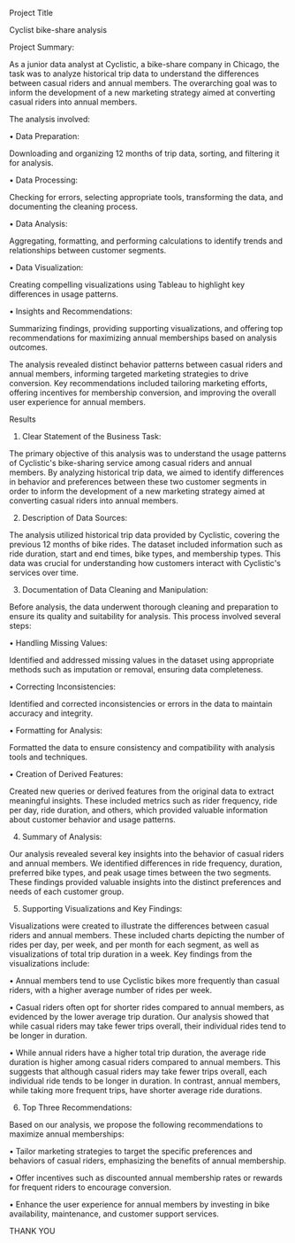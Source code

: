 Project Title

Cyclist bike-share analysis

Project Summary:

As a junior data analyst at Cyclistic, a bike-share company in Chicago, the task was to analyze historical trip data to understand the
differences between casual riders and annual members. The overarching goal was to inform the development of a new marketing
strategy aimed at converting casual riders into annual members.

The analysis involved:

• Data Preparation: 

Downloading and organizing 12 months of trip data, sorting, and filtering it for analysis.

• Data Processing:

Checking for errors, selecting appropriate tools, transforming the data, and documenting the cleaning process.

• Data Analysis:

Aggregating, formatting, and performing calculations to identify trends and relationships between customer
segments.

• Data Visualization:

Creating compelling visualizations using Tableau to highlight key differences in usage patterns.

• Insights and Recommendations:

Summarizing findings, providing supporting visualizations, and offering top recommendations
for maximizing annual memberships based on analysis outcomes.

The analysis revealed distinct behavior patterns between casual riders and annual members, informing targeted marketing strategies to
drive conversion. Key recommendations included tailoring marketing efforts, offering incentives for membership conversion, and
improving the overall user experience for annual members.

Results

1. Clear Statement of the Business Task:
   
The primary objective of this analysis was to understand the usage patterns of Cyclistic's
bike-sharing service among casual riders and annual members. By analyzing historical trip data, we aimed to
identify differences in behavior and preferences between these two customer segments in order to inform the
development of a new marketing strategy aimed at converting casual riders into annual members.

2. Description of Data Sources:
   
The analysis utilized historical trip data provided by Cyclistic, covering the previous 12
months of bike rides. The dataset included information such as ride duration, start and end times, bike types,
and membership types. This data was crucial for understanding how customers interact with Cyclistic's
services over time.

3. Documentation of Data Cleaning and Manipulation:

Before analysis, the data underwent thorough cleaning and preparation to ensure its quality
and suitability for analysis. This process involved several steps:

• Handling Missing Values: 

Identified and addressed missing values in the dataset using
appropriate methods such as imputation or removal, ensuring data completeness.

• Correcting Inconsistencies: 

Identified and corrected inconsistencies or errors in the data
to maintain accuracy and integrity.

• Formatting for Analysis: 

Formatted the data to ensure consistency and compatibility
with analysis tools and techniques.

• Creation of Derived Features: 

Created new queries or derived features from the
original data to extract meaningful insights. These included metrics such as rider
frequency, ride per day, ride duration, and others, which provided valuable information
about customer behavior and usage patterns.

4. Summary of Analysis:

Our analysis revealed several key insights into the behavior of casual riders and annual members. We identified differences
in ride frequency, duration, preferred bike types, and peak usage times between the two segments. These findings provided valuable
insights into the distinct preferences and needs of each customer group.

5. Supporting Visualizations and Key Findings:

Visualizations were created to illustrate the differences between casual riders and annual members. These included
charts depicting the number of rides per day, per week, and per month for each segment, as well as visualizations of total trip
duration in a week. Key findings from the visualizations include:

• Annual members tend to use Cyclistic bikes more frequently than casual riders, with a higher average number of rides per week.

• Casual riders often opt for shorter rides compared to annual members, as evidenced by the lower average trip duration. Our analysis
showed that while casual riders may take fewer trips overall, their individual rides tend to be longer in duration.

• While annual riders have a higher total trip duration, the average ride duration is higher among casual riders compared to annual
members. This suggests that although casual riders may take fewer trips overall, each individual ride tends to be longer in duration.
In contrast, annual members, while taking more frequent trips, have shorter average ride durations.

6. Top Three Recommendations:

Based on our analysis, we propose the following recommendations to maximize annual memberships:

• Tailor marketing strategies to target the specific preferences and behaviors of casual riders, emphasizing the benefits of
annual membership.

• Offer incentives such as discounted annual membership rates or rewards for frequent riders to encourage conversion.

• Enhance the user experience for annual members by investing in bike availability, maintenance, and customer support
services.

THANK YOU

​
